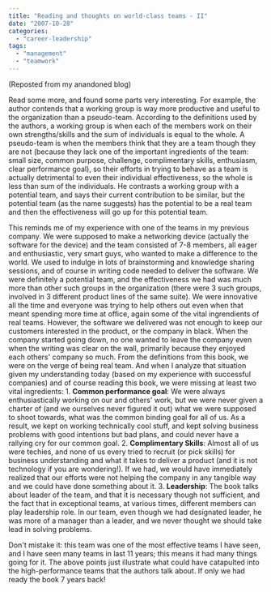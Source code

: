```yaml
---
title: "Reading and thoughts on world-class teams - II"
date: "2007-10-28"
categories: 
  - "career-leadership"
tags: 
  - "management"
  - "teamwork"
---
```


(Reposted from my anandoned blog)

Read some more, and found some parts very interesting. For example, the author contends that a working group is way more productive and useful to the organization than a pseudo-team. According to the definitions used by the authors, a working group is when each of the members work on their own strengths/skills and the sum of individuals is equal to the whole. A pseudo-team is when the members think that they are a team though they are not (because they lack one of the important ingredients of the team: small size, common purpose, challenge, complimentary skills, enthusiasm, clear performance goal), so their efforts in trying to behave as a team is actually detrimental to even their individual effectiveness, so the whole is less than sum of the individuals. He contrasts a working group with a potential team, and says their current contribution to be similar, but the potential team (as the name suggests) has the potential to be a real team and then the effectiveness will go up for this potential team.

This reminds me of my experience with one of the teams in my previous company. We were supposed to make a networking device (actually the software for the device) and the team consisted of 7-8 members, all eager and enthusiastic, very smart guys, who wanted to make a difference to the world. We used to indulge in lots of brainstorming and knowledge sharing sessions, and of course in writing code needed to deliver the software. We were definitely a potential team, and the effectiveness we had was much more than other such groups in the organization (there were 3 such groups, involved in 3 different product lines of the same suite). We were innovative all the time and everyone was trying to help others out even when that meant spending more time at office, again some of the vital ingrendients of real teams. However, the software we delivered was not enough to keep our customers interested in the product, or the company in black. When the company started going down, no one wanted to leave the company even when the writing was clear on the wall, primarily because they enjoyed each others' company so much. From the definitions from this book, we were on the verge of being real team. And when I analyze that situation given my understanding today (based on my experience with successful companies) and of course reading this book, we were missing at least two vital ingredients: 1. **Common performance goal**: We were always enthusiastically working on our and others' work, but we were never given a charter of (and we ourselves never figured it out) what we were supposed to shoot towards, what was the common binding goal for all of us. As a result, we kept on working technically cool stuff, and kept solving business problems with good intentions but bad plans, and could never have a rallying cry for our common goal. 2. **Complimentary Skills**: Almost all of us were techies, and none of us every tried to recruit (or pick skills) for business understanding and what it takes to deliver a product (and it is not technology if you are wondering!). If we had, we would have immediately realized that our efforts were not helping the company in any tangible way and we could have done something about it. 3. **Leadership**: The book talks about leader of the team, and that it is necessary though not sufficient, and the fact that in exceptional teams, at various times, different members can play leadership role. In our team, even though we had designated leader, he was more of a manager than a leader, and we never thought we should take lead in solving problems.

Don't mistake it: this team was one of the most effective teams I have seen, and I have seen many teams in last 11 years; this means it had many things going for it. The above points just illustrate what could have catapulted into the high-performance teams that the authors talk about. If only we had ready the book 7 years back!
